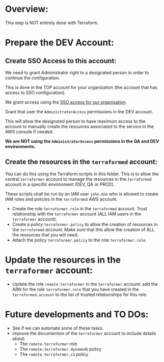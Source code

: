 # Overview:

This step is NOT entirely done with Terraform.

# Prepare the DEV Account:

## Create SSO Access to this account:

We need to grant Administrator right to a designated person in order to continue the configuration.

This is done in the TOP account for your organization (the account that has access to SSO configuration).

We grant access using the [SSO access for our organisation](https://ap-southeast-1.console.aws.amazon.com/singlesignon/home?region=ap-southeast-1#/dashboard).

Grant that user the `AdministratorAccess` permissions in the DEV account.

This will allow the designated person to have maximum access to the account to manually create the resources associated to the service in the AWS console if needed.

**We are NOT using the `AdministratorAccess` permissions in the QA and DEV environments.**

## Create the resources in the `terraformed` account:

You can do this using the Terraform scripts in this folder. This is to allow the central `terraformer` account to manage the resources in the `terraformed` account in a specific environment (DEV, QA or PROD).

These scripts shall be run by an IAM user `john.doe` who is allowed to create IAM roles and policies in the `terraformed` AWS account.

- Create the role `terraformer.role` in the `terraformed` account.
Trust relationship with the `terraformer` account (ALL IAM users in the `terraformer` account).
- Create a policy `terraformer.policy` to allow the creation of resources in the `terraformed` account.
Make sure that this allow the creation of ALL the resources that you will need.
- Attach the policy `terraformer.policy` to the role `terraformer.role`.

# Update the resources in the `terraformer` account:

- Update the role `remote.terraformer` in the `terraformer` account: add the ARN for the role `terraformer.role` that you have created in the `terraformed.account` to the list of trusted relationships for this role.

# Future developments and TO DOs:

- See if we can automate some of these tasks.
- Improve the documention of the `terraformer` account to include details about:
    - The `remote.terraformer` role
    - The `remote.terraformer.dynamodb` policy
    - The `remote.terraformer.s3` policy
